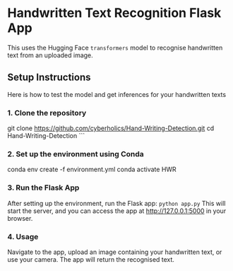 # Handwritten Text Recognition Flask App

This  uses the Hugging Face `transformers` model to recognise handwritten text from an uploaded image.

## Setup Instructions
Here is how to test the model and get inferences for your handwritten texts

### 1. Clone the repository

git clone https://github.com/cyberholics/Hand-Writing-Detection.git
cd Hand-Writing-Detection ```

### 2. Set up the environment using Conda

conda env create -f environment.yml
conda activate HWR 

### 3. Run the Flask App

After setting up the environment, run the Flask app: `python app.py`
This will start the server, and you can access the app at http://127.0.0.1:5000 in your browser.

### 4. Usage
Navigate to the app, upload an image containing your handwritten text, or use your camera.
The app will return the recognised text.


